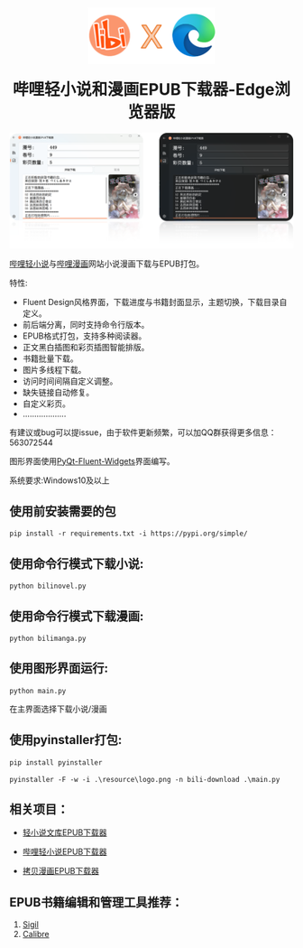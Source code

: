 <div align="center" style="margin: 10px 0;">
  <img src="resource/logo_big.png" style="height: 100px;"/>
</div>

<h1 align="center" style="margin-top: 20px;">
  哔哩轻小说和漫画EPUB下载器-Edge浏览器版
</h1>

<div align="center">
  <img src="resource/example.png" width="800"/>
</div>

[哔哩轻小说](https://www.linovelib.com)与[哔哩漫画](https://www.bilimanga.net)网站小说漫画下载与EPUB打包。

特性:

* Fluent Design风格界面，下载进度与书籍封面显示，主题切换，下载目录自定义。
* 前后端分离，同时支持命令行版本。
* EPUB格式打包，支持多种阅读器。
* 正文黑白插图和彩页插图智能排版。
* 书籍批量下载。
* 图片多线程下载。
* 访问时间间隔自定义调整。
* 缺失链接自动修复。
* 自定义彩页。
* ...................

有建议或bug可以提issue，由于软件更新频繁，可以加QQ群获得更多信息：563072544

图形界面使用[PyQt-Fluent-Widgets](https://pyqt-fluent-widgets.readthedocs.io/en/latest/index.html)界面编写。

系统要求:Windows10及以上
## 使用前安装需要的包
```
pip install -r requirements.txt -i https://pypi.org/simple/
```
## 使用命令行模式下载小说:
```
python bilinovel.py
```

## 使用命令行模式下载漫画:
```
python bilimanga.py
```

## 使用图形界面运行:
```
python main.py
```
在主界面选择下载小说/漫画

## 使用pyinstaller打包:
```
pip install pyinstaller
```
```
pyinstaller -F -w -i .\resource\logo.png -n bili-download .\main.py
```

## 相关项目：

* [轻小说文库EPUB下载器](https://github.com/ShqWW/lightnovel-download)

* [哔哩轻小说EPUB下载器](https://github.com/ShqWW/bilinovel-download)

* [拷贝漫画EPUB下载器](https://github.com/ShqWW/copymanga-download)


## EPUB书籍编辑和管理工具推荐：
1. [Sigil](https://sigil-ebook.com/) 
2. [Calibre](https://www.calibre-ebook.com/)

